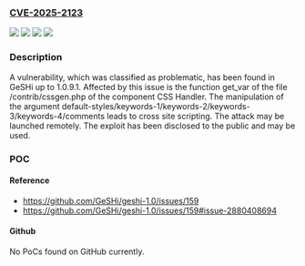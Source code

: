 ### [CVE-2025-2123](https://cve.mitre.org/cgi-bin/cvename.cgi?name=CVE-2025-2123)
![](https://img.shields.io/static/v1?label=Product&message=GeSHi&color=blue)
![](https://img.shields.io/static/v1?label=Version&message=%3D%201.0.9.0%20&color=brighgreen)
![](https://img.shields.io/static/v1?label=Vulnerability&message=Code%20Injection&color=brighgreen)
![](https://img.shields.io/static/v1?label=Vulnerability&message=Cross%20Site%20Scripting&color=brighgreen)

### Description

A vulnerability, which was classified as problematic, has been found in GeSHi up to 1.0.9.1. Affected by this issue is the function get_var of the file /contrib/cssgen.php of the component CSS Handler. The manipulation of the argument default-styles/keywords-1/keywords-2/keywords-3/keywords-4/comments leads to cross site scripting. The attack may be launched remotely. The exploit has been disclosed to the public and may be used.

### POC

#### Reference
- https://github.com/GeSHi/geshi-1.0/issues/159
- https://github.com/GeSHi/geshi-1.0/issues/159#issue-2880408694

#### Github
No PoCs found on GitHub currently.

